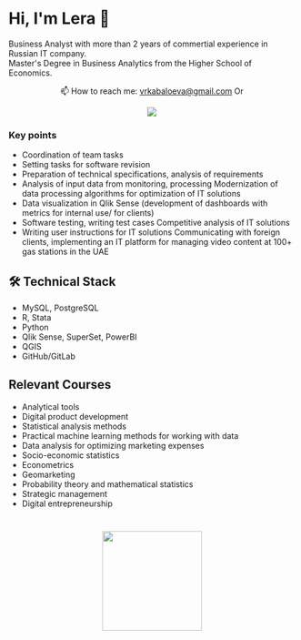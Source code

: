 # Hi, I'm Lera 👋
Business Analyst with more than 2 years of commertial experience in Russian IT company.  
Master's Degree in Business Analytics from the Higher School of Economics.


<p align='center'>
   📫 How to reach me: <a href='mailto:vrkabaloeva@gmail.com'>vrkabaloeva@gmail.com</a>
   Or   
   <p align='center'>
   <a href="https://t.me/lerakabaloeva">
       <img src="https://img.shields.io/badge/Telegram-2CA5E0?style=for-the-badge&logo=telegram&logoColor=white"/>
   </a>
  </p>
</p>


### Key points
*  Coordination of team tasks
*  Setting tasks for software revision
*  Preparation of technical specifications, analysis of requirements
*  Analysis of input data from monitoring, processing Modernization of data processing algorithms for optimization of IT solutions
*  Data visualization in Qlik Sense (development of dashboards with metrics for internal use/ for clients)
*  Software testing, writing test cases Competitive analysis of IT solutions
*  Writing user instructions for IT solutions Communicating with foreign clients, implementing an IT platform for managing video content at 100+ gas stations in the UAE

## 🛠 Technical Stack
*   MySQL, PostgreSQL
*   R, Stata
*   Python
*   Qlik Sense, SuperSet, PowerBI
*   QGIS
*   GitHub/GitLab

## Relevant Courses
*  Analytical tools 
*  Digital product development
*  Statistical analysis methods 
*  Practical machine learning methods for working with data 
*  Data analysis for optimizing marketing expenses 
*  Socio-economic statistics 
*  Econometrics
*  Geomarketing
*  Probability theory and mathematical statistics
*  Strategic management
*  Digital entrepreneurship

<div align="center" style="margin: 40px 0">
   <a href="https://github.com/lerkab/github-profile-views-counter">
       <img width="175px" src="https://komarev.com/ghpvc/?username=lerkab&color=DE002D">
   </a>
</div>
